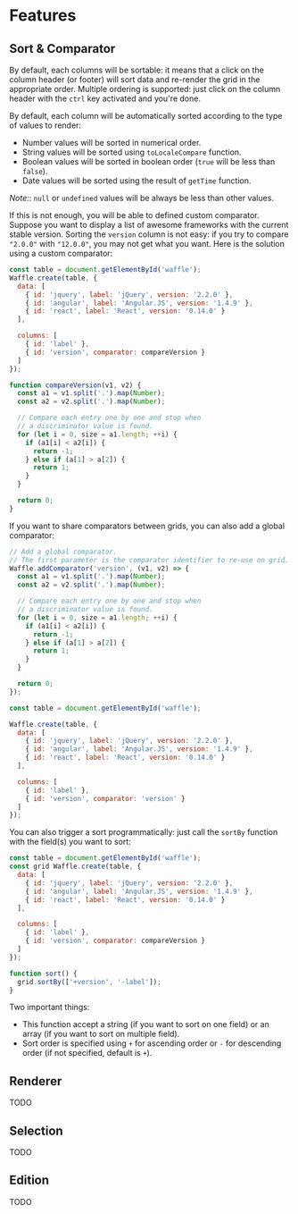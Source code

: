 # Features

## Sort & Comparator

By default, each columns will be sortable: it means that a click on the column header (or footer) will
sort data and re-render the grid in the appropriate order. Multiple ordering is supported: just click on the
column header with the `ctrl` key activated and you're done.

By default, each column will be automatically sorted according to the type of values to render:
- Number values will be sorted in numerical order.
- String values will be sorted using `toLocaleCompare` function.
- Boolean values will be sorted in boolean order (`true` will be less than `false`).
- Date values will be sorted using the result of `getTime` function.

*Note:*: `null` or `undefined` values will be always be less than other values.

If this is not enough, you will be able to defined custom comparator.
Suppose you want to display a list of awesome frameworks with the current stable version.
Sorting the `version` column is not easy: if you try to compare `"2.0.0"` with `"12.0.0"`, you may not get what you want.
Here is the solution using a custom comparator:

```javascript
const table = document.getElementById('waffle');
Waffle.create(table, {
  data: [
    { id: 'jquery', label: 'jQuery', version: '2.2.0' },
    { id: 'angular', label: 'Angular.JS', version: '1.4.9' },
    { id: 'react', label: 'React', version: '0.14.0' }
  ],

  columns: [
    { id: 'label' },
    { id: 'version', comparator: compareVersion }
  ]
});

function compareVersion(v1, v2) {
  const a1 = v1.split('.').map(Number);
  const a2 = v2.split('.').map(Number);

  // Compare each entry one by one and stop when
  // a discriminator value is found.
  for (let i = 0, size = a1.length; ++i) {
    if (a1[i] < a2[i]) {
      return -1;
    } else if (a[1] > a[2]) {
      return 1;
    }
  }

  return 0;
}
```

If you want to share comparators between grids, you can also add a global comparator:

```javascript
// Add a global comparator.
// The first parameter is the comparator identifier to re-use on grid.
Waffle.addComparator('version', (v1, v2) => {
  const a1 = v1.split('.').map(Number);
  const a2 = v2.split('.').map(Number);

  // Compare each entry one by one and stop when
  // a discriminator value is found.
  for (let i = 0, size = a1.length; ++i) {
    if (a1[i] < a2[i]) {
      return -1;
    } else if (a[1] > a[2]) {
      return 1;
    }
  }

  return 0;
});

const table = document.getElementById('waffle');

Waffle.create(table, {
  data: [
    { id: 'jquery', label: 'jQuery', version: '2.2.0' },
    { id: 'angular', label: 'Angular.JS', version: '1.4.9' },
    { id: 'react', label: 'React', version: '0.14.0' }
  ],

  columns: [
    { id: 'label' },
    { id: 'version', comparator: 'version' }
  ]
});
```

You can also trigger a sort programmatically: just call the `sortBy` function with the field(s) you want to sort:

```javascript
const table = document.getElementById('waffle');
const grid Waffle.create(table, {
  data: [
    { id: 'jquery', label: 'jQuery', version: '2.2.0' },
    { id: 'angular', label: 'Angular.JS', version: '1.4.9' },
    { id: 'react', label: 'React', version: '0.14.0' }
  ],

  columns: [
    { id: 'label' },
    { id: 'version', comparator: compareVersion }
  ]
});

function sort() {
  grid.sortBy(['+version', '-label']);
}
```

Two important things:
- This function accept a string (if you want to sort on one field) or an array (if you want to sort on multiple field).
- Sort order is specified using `+` for ascending order or `-` for descending order (if not specified, default is `+`).

## Renderer

TODO

## Selection

TODO

## Edition

TODO
